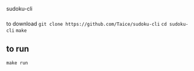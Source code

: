 sudoku-cli
###
to download
`git clone https://github.com/Taice/sudoku-cli`
`cd sudoku-cli`
`make`

to run
---
`make run`
